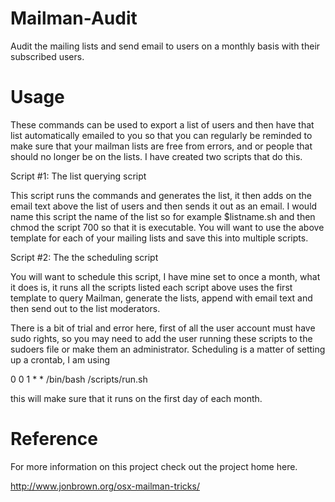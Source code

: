 Mailman-Audit
=============

Audit the mailing lists and send email to users on a monthly basis with their subscribed users.

Usage
=============
These commands can be used to export a list of users and then have that list automatically emailed to you so that you can regularly be reminded to make sure that your mailman lists are free from errors, and or people that should no longer be on the lists. I have created two scripts that do this.

Script #1: The list querying script

This script runs the commands and generates the list, it then adds on the email text above the list of users and then sends it out as an email. I would name this script the name of the list so for example $listname.sh and then chmod the script 700 so that it is executable. You will want to use the above template for each of your mailing lists and save this into multiple scripts.

Script #2: The the scheduling script

You will want to schedule this script, I have mine set to once a month, what it does is, it runs all the scripts listed each script above uses the first template to query Mailman, generate the lists, append with email text and then send out to the list moderators.

There is a bit of trial and error here, first of all the user account must have sudo rights, so you may need to add the user running these scripts to the sudoers file or make them an administrator. Scheduling is a matter of setting up a crontab, I am using

0	0	1	*	*	/bin/bash /scripts/run.sh

this will make sure that it runs on the first day of each month.

Reference
=============
For more information on this project check out the project home here.

http://www.jonbrown.org/osx-mailman-tricks/
